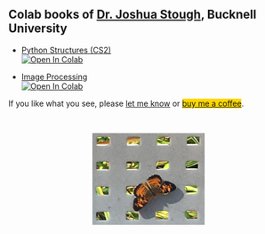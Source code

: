## Colab books of [Dr. Joshua Stough](http://joshuastough.com), Bucknell University

- [Python Structures (CS2)](https://joshuastough.github.io/pythonstructures/)  
[![Open In Colab](https://colab.research.google.com/assets/colab-badge.svg)](https://colab.research.google.com/github/joshuastough/pythonstructures/blob/main/TOC.ipynb)

- [Image Processing](https://joshuastough.github.io/imageprocessing/)  
[![Open In Colab](https://colab.research.google.com/assets/colab-badge.svg)](https://colab.research.google.com/github/joshuastough/imageprocessing/blob/main/TOC.ipynb)

If you like what you see, please [let me know](mailto:joshua.stough@gmail.com) or 
<span style="background-color:gold;color:black;">[buy me a coffee](https://www.buymeacoffee.com/joshuastough)</span>.


<br>
<p style="text-align:center;">
    <img src="butterfly.png" width="40%">
</p>


